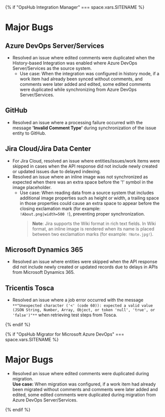 {% if "OpsHub Integration Manager" === space.vars.SITENAME %}  

# Major Bugs

## Azure DevOps Server/Services
* Resolved an issue where edited comments were duplicated when the History-based Integration was enabled where Azure DevOps Server/Services as the source system.  
    * Use case: When the integration was configured in history mode, if a work item had already been synced without comments, and comments were later added and edited, some edited comments were duplicated while synchronizing from Azure DevOps Server/Services.

## GitHub
* Resolved an issue where a processing failure occurred with the message **'Invalid Comment Type'** during synchronization of the issue entity to GitHub.

## Jira Cloud/Jira Data Center
* For Jira Cloud, resolved an issue where entities/issues/work items were skipped in cases when the API response did not include newly created or updated issues due to delayed indexing.
* Resolved an issue where an inline image was not synchronized as expected when there was an extra space before the '!' symbol in the image placeholder.  
  * Use case: When reading data from a source system that includes additional image properties such as height or width, a trailing space in those properties could cause an extra space to appear before the closing exclamation mark (for example:  
`!About.png|width=500 !`), preventing proper synchronization.  
    > **Note**: Jira supports the Wiki format in rich text fields. In Wiki format, an inline image is rendered when its name is placed between two exclamation marks (for example: `!Note.jpg!`).

## Microsoft Dynamics 365
* Resolved an issue where entities were skipped when the API response did not include newly created or updated records due to delays in APIs from Microsoft Dynamics 365.

## Tricentis Tosca
* Resolved an issue where a job error occurred with the message `**"Unexpected character ('<' (code 60)): expected a valid value (JSON String, Number, Array, Object, or token 'null', 'true', or 'false')"**` when retrieving test steps from Tosca.


{% endif %}  

{% if "OpsHub Migrator for Microsoft Azure DevOps" === space.vars.SITENAME %}  

# Major Bugs

* Resolved an issue where edited comments were duplicated during migration.  
**Use case:** When migration was configured, if a work item had already been migrated without comments and comments were later added and edited, some edited comments were duplicated during migration from Azure DevOps Server/Services.

{% endif %}  
